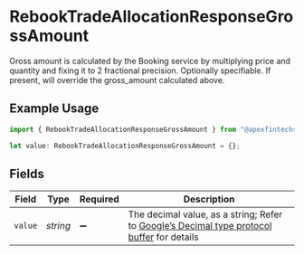# RebookTradeAllocationResponseGrossAmount

Gross amount is calculated by the Booking service by multiplying price and quantity and fixing it to 2 fractional precision. Optionally specifiable. If present, will override the gross_amount calculated above.

## Example Usage

```typescript
import { RebookTradeAllocationResponseGrossAmount } from "@apexfintechsolutions/ascend-sdk/models/components";

let value: RebookTradeAllocationResponseGrossAmount = {};
```

## Fields

| Field                                                                                                                                                                                                              | Type                                                                                                                                                                                                               | Required                                                                                                                                                                                                           | Description                                                                                                                                                                                                        |
| ------------------------------------------------------------------------------------------------------------------------------------------------------------------------------------------------------------------ | ------------------------------------------------------------------------------------------------------------------------------------------------------------------------------------------------------------------ | ------------------------------------------------------------------------------------------------------------------------------------------------------------------------------------------------------------------ | ------------------------------------------------------------------------------------------------------------------------------------------------------------------------------------------------------------------ |
| `value`                                                                                                                                                                                                            | *string*                                                                                                                                                                                                           | :heavy_minus_sign:                                                                                                                                                                                                 | The decimal value, as a string; Refer to [Google’s Decimal type protocol buffer](https://github.com/googleapis/googleapis/blob/40203ca1880849480bbff7b8715491060bbccdf1/google/type/decimal.proto#L33) for details |